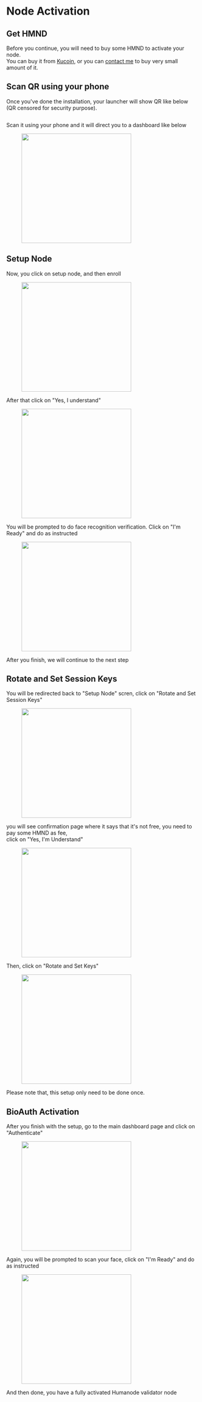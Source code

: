 # Node Activation

## Get HMND

Before you continue, you will need to buy some HMND to activate your node.\
You can buy it from [Kucoin](https://www.kucoin.com/r/rf/2Kxd6rb), or you can [contact me](https://t.me/CryptoNodeID) to buy very small amount of it.

## Scan QR using your phone

Once  you've done the installation, your launcher will show QR like below (QR censored for security purpose).

<figure><img src="../../.gitbook/assets/image.png" alt=""><figcaption></figcaption></figure>

Scan it using your phone and it will direct you to a dashboard like below

<figure><img src="../../.gitbook/assets/image (1).png" alt="" width="288"><figcaption></figcaption></figure>

## Setup Node

Now, you click on setup node, and then enroll

<figure><img src="../../.gitbook/assets/image (2).png" alt="" width="288"><figcaption></figcaption></figure>

After that click on "Yes, I understand"

<figure><img src="../../.gitbook/assets/image (3).png" alt="" width="288"><figcaption></figcaption></figure>

You will be prompted to do face recognition verification. Click on "I'm Ready" and do as instructed

<figure><img src="../../.gitbook/assets/image (5).png" alt="" width="288"><figcaption></figcaption></figure>

After you finish, we will continue to the next step

## Rotate and Set Session Keys

You will be redirected back to "Setup Node" scren, click on "Rotate and Set Session Keys"

<figure><img src="../../.gitbook/assets/image (8).png" alt="" width="288"><figcaption></figcaption></figure>

you will see confirmation page where it says that it's not free, you need to pay some HMND as fee,\
click on "Yes, I'm Understand"

<figure><img src="../../.gitbook/assets/image (9).png" alt="" width="288"><figcaption></figcaption></figure>

Then, click on "Rotate and Set Keys"

<figure><img src="../../.gitbook/assets/image (10).png" alt="" width="288"><figcaption></figcaption></figure>

Please note that, this setup only need to be done once.

## BioAuth Activation

After you finish with the setup, go to the main dashboard page and click on "Authenticate"

<figure><img src="../../.gitbook/assets/image (11).png" alt="" width="288"><figcaption></figcaption></figure>

Again, you will be prompted to scan your face, click on "I'm Ready" and do as instructed

<figure><img src="../../.gitbook/assets/image (12).png" alt="" width="288"><figcaption></figcaption></figure>

And then done, you have a fully activated Humanode validator node

<figure><img src="../../.gitbook/assets/image (13).png" alt=""><figcaption></figcaption></figure>
